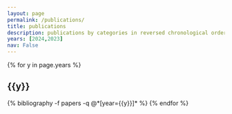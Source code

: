 ```yaml
---
layout: page
permalink: /publications/
title: publications
description: publications by categories in reversed chronological order. generated by jekyll-scholar.
years: [2024,2023]
nav: False
---
```


<div class="publications">

{% for y in page.years %}
  <h2 class="year">{{y}}</h2>
  {% bibliography -f papers -q @*[year={{y}}]* %}
{% endfor %}

</div>

